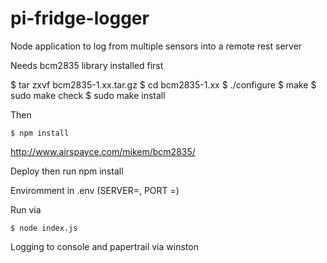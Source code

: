 # pi-fridge-logger
Node application to log from multiple sensors into a remote rest server

Needs bcm2835 library installed first

$ tar zxvf bcm2835-1.xx.tar.gz
$ cd bcm2835-1.xx
$ ./configure
$ make
$ sudo make check
$ sudo make install

Then  

```
$ npm install 
```

http://www.airspayce.com/mikem/bcm2835/

Deploy then run npm install

Enviromment in .env (SERVER=, PORT =)

Run via 
```
$ node index.js
```
Logging to console and papertrail via winston